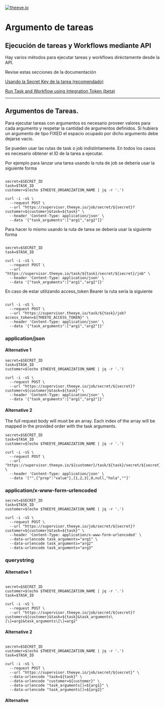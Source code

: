 [![theeye.io](../../images/logo-theeye-theOeye-logo2.png)](https://theeye.io/index.html)

# Argumento de tareas

## Ejecución de tareas y Workflows mediante API

Hay varios métodos para ejecutar tareas y workflows diréctamente desde la API.

Revise estas secciones de la documentación

[Usando la Secret Key de la tarea (recomendado)](/tasks/#Usando-la-Secret-Key-de-la-tarea-recomendado)

[Run Task and Workflow using Integration Token (beta)](/tasks/#Usando-claves-de-integración-general)

____

## Argumentos de Tareas.

Para ejecutar tareas con argumentos es necesario proveer valores para cada argumento y respetar la cantidad de argumentos definidos.
Si hubiera un argumento de tipo FIXED el espacio ocupado por dicho argumento debe dejarse vacío.

Se pueden usar las rutas de task o job indistintamente. En todos los casos es necesario obtener el ID de la tarea a ejecutar.

Por ejemplo para lanzar una tarea usando la ruta de job se debería usar la siguiente forma


```shell

secret=$SECRET_ID
task=$TASK_ID
customer=$(echo $THEEYE_ORGANIZATION_NAME | jq -r '.')

curl -i -sS \
  --request POST \
  --url "https://supervisor.theeye.io/job/secret/${secret}?customer=${customer}&task=${task}" \
  --header 'Content-Type: application/json' \
  --data '{"task_arguments":["arg1","arg2"]}'

```

Para hacer lo mismo usando la ruta de tarea se debería usar la siguiente forma


```shell

secret=$SECRET_ID
task=$TASK_ID

curl -i -sS \
  --request POST \
  --url "https://supervisor.theeye.io/task/${task}/secret/${secret}/job" \
  --header 'Content-Type: application/json' \
  --data '{"task_arguments":["arg1","arg2"]}'

```

En caso de estar utilizando access_token Bearer la ruta sería la siguiente



```shell

curl -i -sS \
  --request POST \
  --url "https://supervisor.theeye.io/task/${task}/job?access_token=${THEEYE_ACCESS_TOKEN}" \
  --header 'Content-Type: application/json' \
  --data '{"task_arguments":["arg1","arg2"]}'

```



### application/json

#### Alternative 1

```shell
secret=$SECRET_ID
task=$TASK_ID
customer=$(echo $THEEYE_ORGANIZATION_NAME | jq -r '.')

curl -i -sS \
  --request POST \
  --url "https://supervisor.theeye.io/job/secret/${secret}?customer=${customer}&task=${task}" \
  --header 'Content-Type: application/json' \
  --data '{"task_arguments":["arg1","arg2"]}'

```

#### Alternative 2

The full request body will must be an array.
Each index of the array will be mapped in the provided order with the task arguments.


```shell
secret=$SECRET_ID
task=$TASK_ID
customer=$(echo $THEEYE_ORGANIZATION_NAME | jq -r '.')

curl -i -sS \
  --request POST \
  --url "https://supervisor.theeye.io/${customer}/task/${task}/secret/${secret}/job" \
  --header 'Content-Type: application/json' \
  --data '["",{"prop":"value"},[1,2,3],0,null,"hola",""]'

```

### application/x-www-form-urlencoded

```shell
secret=$SECRET_ID
task=$TASK_ID
customer=$(echo $THEEYE_ORGANIZATION_NAME | jq -r '.')

curl -i -sS \
  --request POST \
  --url "https://supervisor.theeye.io/job/secret/${secret}?customer=${customer}&task=${task}" \
  --header 'Content-Type: application/x-www-form-urlencoded' \
  --data-urlencode task_arguments="arg1" \
  --data-urlencode task_arguments="arg2"
  --data-urlencode task_arguments="arg3"

```

### querystring 

#### Alternative 1

```shell

secret=$SECRET_ID
customer=$(echo $THEEYE_ORGANIZATION_NAME | jq -r '.')
task=$TASK_ID

curl -i -sS \
  --request POST \
  --url "https://supervisor.theeye.io/job/secret/${secret}?customer=${customer}&task=${task}&task_arguments\[\]=arg1&task_arguments\[\]=arg2"

```

#### Alternative 2


```shell

secret=$SECRET_ID
customer=$(echo $THEEYE_ORGANIZATION_NAME | jq -r '.')
task=$TASK_ID

curl -i -sS \
  --request POST \
  --url "https://supervisor.theeye.io/job/secret/${secret}" \
  --data-urlencode "task=${task}" \
  --data-urlencode "customer=${customer}" \
  --data-urlencode "task_arguments[]=${arg1}" \
  --data-urlencode "task_arguments[]=${arg2}" 

```

#### Alternative 

